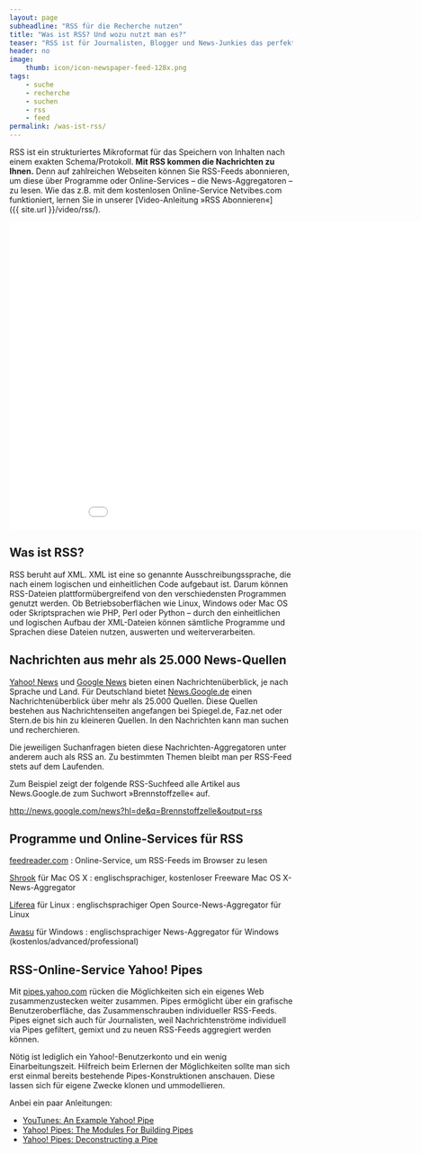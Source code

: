 ```yaml
---
layout: page
subheadline: "RSS für die Recherche nutzen"
title: "Was ist RSS? Und wozu nutzt man es?"
teaser: "RSS ist für Journalisten, Blogger und News-Junkies das perfekte Nachrichtenformat. Denn mit Hilfe von RSS arbeiten sie effizienter, verfügen Sie über einen schnellen Nachrichtenüberblick in Echtzeit, und informieren Sie sich perfekt und übersichtlich über das News-Geschehen."
header: no
image:
    thumb: icon/icon-newspaper-feed-128x.png
tags:
    - suche
    - recherche
    - suchen
    - rss
    - feed
permalink: /was-ist-rss/
---
```

RSS ist ein strukturiertes Mikroformat für das Speichern von Inhalten nach einem exakten Schema/Protokoll. **Mit RSS kommen die Nachrichten zu Ihnen.** Denn auf zahlreichen Webseiten können Sie RSS-Feeds abonnieren, um diese über Programme oder Online-Services – die News-Aggregatoren – zu lesen. Wie das z.B. mit dem kostenlosen Online-Service Netvibes.com funktioniert, lernen Sie in unserer [Video-Anleitung »RSS Abonnieren«]({{ site.url }}/video/rss/).

<div class="flex-video"><iframe width='970' height='546' src='//www.youtube.com/embed/AJxs019BscM' frameborder='0' allowfullscreen></iframe></div><!-- /.flex-video -->


## Was ist RSS?

RSS beruht auf XML. XML ist eine so genannte Ausschreibungssprache, die nach einem logischen und einheitlichen Code aufgebaut ist. Darum können RSS-Dateien plattformübergreifend von den verschiedensten Programmen genutzt werden. Ob Betriebsoberflächen wie Linux, Windows oder Mac OS oder Skriptsprachen wie PHP, Perl oder Python – durch den einheitlichen und logischen Aufbau der XML-Dateien können sämtliche Programme und Sprachen diese Dateien nutzen, auswerten und weiterverarbeiten.



## Nachrichten aus mehr als 25.000 News-Quellen

[Yahoo! News](http://news.yahoo.com/) und [Google News](https://news.google.de/) bieten einen Nachrichtenüberblick, je nach Sprache und Land. Für Deutschland bietet [News.Google.de](https://news.google.de/) einen Nachrichtenüberblick über mehr als 25.000 Quellen. Diese Quellen bestehen aus Nachrichtenseiten angefangen bei Spiegel.de, Faz.net oder Stern.de bis hin zu kleineren Quellen. In den Nachrichten kann man suchen und recherchieren.

Die jeweiligen Suchanfragen bieten diese Nachrichten-Aggregatoren unter anderem auch als RSS an. Zu bestimmten Themen bleibt man per RSS-Feed stets auf dem Laufenden.

Zum Beispiel zeigt der folgende RSS-Suchfeed alle Artikel aus News.Google.de zum Suchwort »Brennstoffzelle« auf.

<http://news.google.com/news?hl=de&q=Brennstoffzelle&output=rss>



## Programme und Online-Services für RSS

[feedreader.com](http://www.feedreader.com/)
:   Online-Service, um RSS-Feeds im Browser zu lesen

[Shrook](http://www.utsire.com/shrook/) für Mac OS X
:   englischsprachiger, kostenloser Freeware Mac OS X-News-Aggregator

[Liferea](http://liferea.sourceforge.net/) für Linux
:   englischsprachiger Open Source-News-Aggregator für Linux

[Awasu](http://www.awasu.com/) für Windows
:   englischsprachiger News-Aggregator für Windows (kostenlos/advanced/professional)



## RSS-Online-Service Yahoo! Pipes

Mit [pipes.yahoo.com](http://pipes.yahoo.com/) rücken die Möglichkeiten sich ein eigenes Web zusammenzustecken weiter zusammen. Pipes ermöglicht über ein grafische Benutzeroberfläche, das Zusammenschrauben individueller RSS-Feeds. Pipes eignet sich auch für Journalisten, weil Nachrichtenströme individuell via Pipes gefiltert, gemixt und zu neuen RSS-Feeds aggregiert werden können.

Nötig ist lediglich ein Yahoo!-Benutzerkonto und ein wenig Einarbeitungszeit. Hilfreich beim Erlernen der Möglichkeiten sollte man sich erst einmal bereits bestehende Pipes-Konstruktionen anschauen. Diese lassen sich für eigene Zwecke klonen und ummodellieren.

Anbei ein paar Anleitungen:

* [YouTunes: An Example Yahoo! Pipe](http://nick.typepad.com/blog/2007/02/youtunes_an_exa.html)
* [Yahoo! Pipes: The Modules For Building Pipes](http://radar.oreilly.com/2007/02/yahoo-pipes-the-modules-for-bu.html)
* [Yahoo! Pipes: Deconstructing a Pipe](http://radar.oreilly.com/2007/02/yahoo-pipes-deconstructing-a-p.html)
